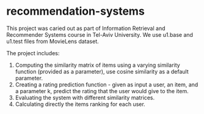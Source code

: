# recommendation-systems

This project was caried out as part of Information Retrieval and Recommender Systems course in Tel-Aviv University.
We use u1.base and u1.test files from MovieLens dataset.

The project includes:
  1. Computing the similarity matrix of items using a varying similarity function (provided as a parameter), use cosine similarity as a        default parameter.
  2. Creating a rating prediction function - given as input a user, an item, and a parameter k, predict the rating that the user would          give to the item.
  3. Evaluating the system with different similarity matrices.
  3. Calculating directly the items ranking for each user.

